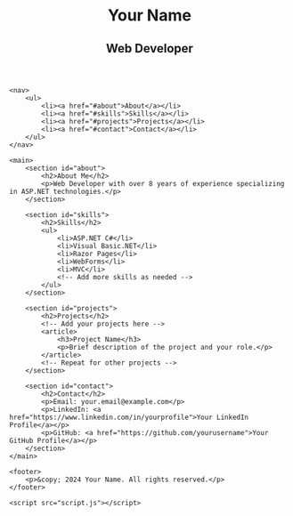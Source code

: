 <html lang="en">
<head>
    <meta charset="UTF-8">
    <meta name="viewport" content="width=device-width, initial-scale=1.0">
    <title>Your Name - Web Developer Portfolio</title>
    <link rel="stylesheet" href="css/customstyles.css">
</head>
<body>
    <header>
        <h1>Your Name</h1>
        <h2>Web Developer</h2>
    </header>

    <nav>
        <ul>
            <li><a href="#about">About</a></li>
            <li><a href="#skills">Skills</a></li>
            <li><a href="#projects">Projects</a></li>
            <li><a href="#contact">Contact</a></li>
        </ul>
    </nav>

    <main>
        <section id="about">
            <h2>About Me</h2>
            <p>Web Developer with over 8 years of experience specializing in ASP.NET technologies.</p>
        </section>

        <section id="skills">
            <h2>Skills</h2>
            <ul>
                <li>ASP.NET C#</li>
                <li>Visual Basic.NET</li>
                <li>Razor Pages</li>
                <li>WebForms</li>
                <li>MVC</li>
                <!-- Add more skills as needed -->
            </ul>
        </section>

        <section id="projects">
            <h2>Projects</h2>
            <!-- Add your projects here -->
            <article>
                <h3>Project Name</h3>
                <p>Brief description of the project and your role.</p>
            </article>
            <!-- Repeat for other projects -->
        </section>

        <section id="contact">
            <h2>Contact</h2>
            <p>Email: your.email@example.com</p>
            <p>LinkedIn: <a href="https://www.linkedin.com/in/yourprofile">Your LinkedIn Profile</a></p>
            <p>GitHub: <a href="https://github.com/yourusername">Your GitHub Profile</a></p>
        </section>
    </main>

    <footer>
        <p>&copy; 2024 Your Name. All rights reserved.</p>
    </footer>

    <script src="script.js"></script>
</body>
</html>
